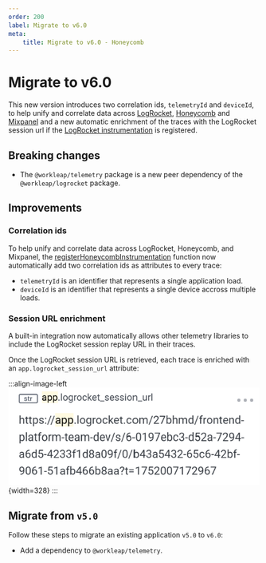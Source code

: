 ```yaml
---
order: 200
label: Migrate to v6.0
meta:
    title: Migrate to v6.0 - Honeycomb
---
```


# Migrate to v6.0

This new version introduces two correlation ids, `telemetryId` and `deviceId`, to help unify and correlate data across [LogRocket](https://logrocket.com/), [Honeycomb](https://www.honeycomb.io/) and [Mixpanel](https://mixpanel.com/) and a new automatic enrichment of the traces with the LogRocket session url if the [LogRocket instrumentation](../../logrocket/getting-started.md) is registered.

## Breaking changes

- The `@workleap/telemetry` package is a new peer dependency of the `@workleap/logrocket` package.

## Improvements

### Correlation ids

To help unify and correlate data across LogRocket, Honeycomb, and Mixpanel, the [registerHoneycombInstrumentation](../reference/registerHoneycombInstrumentation.md) function now automatically add two correlation ids as attributes to every trace:

- `telemetryId` is an identifier that represents a single application load.
- `deviceId` is an identifier that represents a single device accross multiple loads.

### Session URL enrichment

A built-in integration now automatically allows other telemetry libraries to include the LogRocket session replay URL in their traces.

Once the LogRocket session URL is retrieved, each trace is enriched with an `app.logrocket_session_url` attribute:

:::align-image-left
![Enrichment example](../../static/honeycomb/honeycomb-logrocket-session-url.png){width=328}
:::

## Migrate from `v5.0`

Follow these steps to migrate an existing application `v5.0` to `v6.0`:

- Add a dependency to `@workleap/telemetry`.
